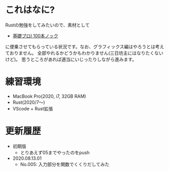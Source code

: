 # これはなに?

Rustの勉強をしてみたいので、素材として

- [基礎プロI 100本ノック](http://www.cc.kyoto-su.ac.jp/~mmina/bp1/hundredKnocks.html)

に便乗させてもらっている状況です。なお、グラフィックス編はやろうとは考えておりません。
全部やれるかどうかもわかりません(三日坊主にはなりたくないけど)。
思うところがあれば適当にいじったりしながら進みます。

# 練習環境

- MacBook Pro(2020, i7, 32GB RAM)
- Rust(2020/7〜)
- VScode + Rust拡張

# 更新履歴

- 初期版
  - とりあえず05までやったのをpush
- 2020.08.13.01
  - No.005: 入力部分を関数でくくりだしてみた

